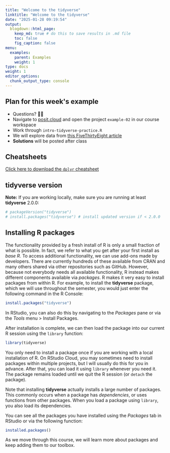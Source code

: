 ```yaml
---
title: "Welcome to the tidyverse"
linktitle: "Welcome to the tidyverse"
date: "2025-01-28 09:19:54"
output:
  blogdown::html_page:
    keep_md: true # do this to save results in .md file
    toc: false
    fig_caption: false
menu:
  examples:
    parent: Examples
    weight: 1
type: docs
weight: 1
editor_options:
  chunk_output_type: console
---
```


## Plan for this week's example
- Questions? :raising_hand_woman:
- Navigate to [posit.cloud](http://posit.cloud) and open the project `example-02` in our course workspace
- Work through `intro-tidyverse-practice.R`
- We will explore data from [this FiveThirtyEight article](https://fivethirtyeight.com/features/the-economic-guide-to-picking-a-college-major/)
  <!-- - On our own devices: 1. Getting Comfortable with Data Frames -->
  <!-- - As a group: discuss results, answer questions -->
  <!-- - On our own devices: 2. Using Functions in Packages -->
- **Solutions** will be posted after class


## Cheatsheets

[Click here to download the `dplyr` cheatsheet](https://rstudio.github.io/cheatsheets/data-transformation.pdf)


## tidyverse version

**Note:** If you are working locally, make sure you are running at least **tidyverse** 2.0.0:


``` r
# packageVersion("tidyverse")
# install.packages("tidyverse") # install updated version if < 2.0.0
```


## Installing R packages

The functionality provided by a fresh install of R is only a small fraction of what is possible. In fact, we refer to what you get after your first install as _base R_. To access additional functionality, we can use add-ons made by developers. There are currently hundreds of these available from CRAN and many others shared via other repositories such as GitHub. However, because not everybody needs all available functionality, R instead makes different components available via _packages_. R makes it very easy to install packages from within R. For example, to install the __tidyverse__ package, which we will use throughout the semester, you would just enter the following command in the R Console:


``` r
install.packages("tidyverse")
```

In RStudio, you can also do this by navigating to the _Packages_ pane or via the _Tools_ menu > Install Packages.

After installation is complete, we can then load the package into our current R session using the `library` function:


``` r
library(tidyverse)
```

You only need to install a package once if you are working with a local installation of R. On RStudio Cloud, you may sometimes need to install packages within multiple projects, but I will usually do this for you in advance. After that, you can load it using `library` whenever you need it. The package remains loaded until we quit the R session (or `detach` the package).

Note that installing __tidyverse__ actually installs a large number of packages. This commonly occurs when a package has *dependencies*, or uses functions from other packages. When you load a package using `library`, you also load its dependencies.

You can see all the packages you have installed using the _Packages_ tab in RStudio or via the following function:


``` r
installed.packages()
```

As we move through this course, we will learn more about packages and keep adding them to our toolbox.


<!-- **Note that in this course (at least, on most browsers), grey boxes are used to show R code typed into the R console. The symbol `##` is used to denote what the R console outputs.** -->
